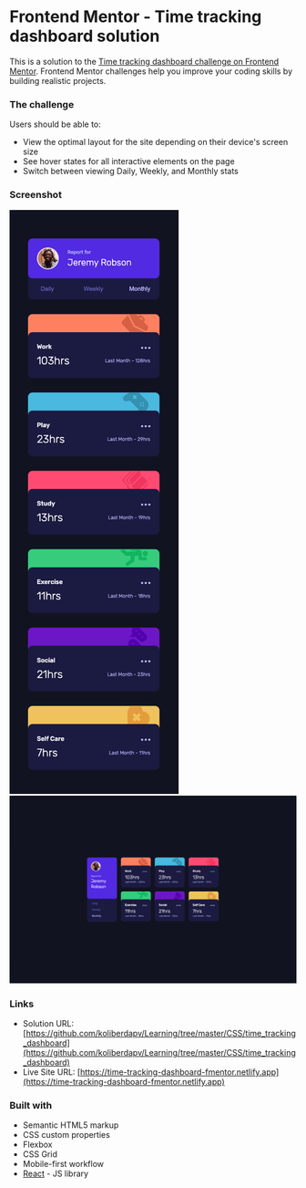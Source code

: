 # Frontend Mentor - Time tracking dashboard solution

This is a solution to the [Time tracking dashboard challenge on Frontend Mentor](https://www.frontendmentor.io/challenges/time-tracking-dashboard-UIQ7167Jw). Frontend Mentor challenges help you improve your coding skills by building realistic projects.

### The challenge

Users should be able to:

- View the optimal layout for the site depending on their device's screen size
- See hover states for all interactive elements on the page
- Switch between viewing Daily, Weekly, and Monthly stats

### Screenshot

![](./src/images/screenshot-mobile.jpg)
![](./src/images/screenshot-desktop.jpg)

### Links

- Solution URL: [https://github.com/koliberdapv/Learning/tree/master/CSS/time_tracking_dashboard](https://github.com/koliberdapv/Learning/tree/master/CSS/time_tracking_dashboard)
- Live Site URL: [https://time-tracking-dashboard-fmentor.netlify.app](https://time-tracking-dashboard-fmentor.netlify.app)

### Built with

- Semantic HTML5 markup
- CSS custom properties
- Flexbox
- CSS Grid
- Mobile-first workflow
- [React](https://reactjs.org/) - JS library
